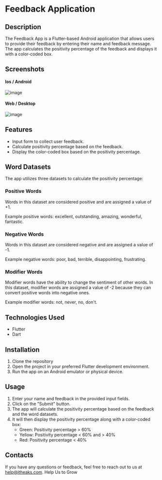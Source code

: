 # Feedback Application

## Description
The Feedback App is a Flutter-based Android application that allows users to provide their feedback by entering their name and feedback message. The app calculates the positivity percentage of the feedback and displays it with a color-coded box.

## Screenshots
#### Ios / Android
![image](https://github.com/itheaks/Feedback/assets/134759689/981453c1-09fd-4b50-aadb-78a18e5bc944)

#### Web / Desktop
![image](https://github.com/itheaks/Feedback/assets/134759689/b34b93fb-3fed-4a1f-8130-4ec9eebaa6b2)

## Features
- Input form to collect user feedback.
- Calculate positivity percentage based on the feedback.
- Display the color-coded box based on the positivity percentage.

## Word Datasets
The app utilizes three datasets to calculate the positivity percentage:

### Positive Words
Words in this dataset are considered positive and are assigned a value of +1.

Example positive words: excellent, outstanding, amazing, wonderful, fantastic.

### Negative Words
Words in this dataset are considered negative and are assigned a value of -1.

Example negative words: poor, bad, terrible, disappointing, frustrating.

### Modifier Words 
Modifier words have the ability to change the sentiment of other words. In this dataset, modifier words are assigned a value of -2 because they can convert positive words into negative ones.

Example modifier words: not, never, no, don't.

## Technologies Used
- Flutter
- Dart


## Installation
1. Clone the repository
2. Open the project in your preferred Flutter development environment.
3. Run the app on an Android emulator or physical device.

## Usage
1. Enter your name and feedback in the provided input fields.
2. Click on the "Submit" button.
3. The app will calculate the positivity percentage based on the feedback and the word datasets.
4. It will then display the positivity percentage along with a color-coded box:
   - Green: Positivity percentage > 60%
   - Yellow: Positivity percentage < 60% and > 40%
   - Red: Positivity percentage < 40%


## Contacts
If you have any questions or feedback, feel free to reach out to us at [help@itheaks.com](mailto:amigonest@gmail.com). Help Us to Grow
